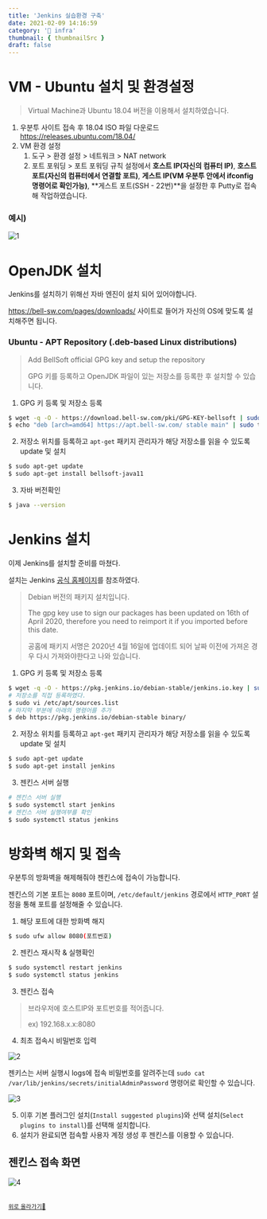 ```yaml
---
title: 'Jenkins 실습환경 구축'
date: 2021-02-09 14:16:59
category: '🧱 infra'
thumbnail: { thumbnailSrc }
draft: false
---
```


# VM - Ubuntu 설치 및 환경설정

> Virtual Machine과 Ubuntu 18.04 버전을 이용해서 설치하였습니다.

1. 우분투 사이트 접속 후 18.04 ISO 파일 다운로드 https://releases.ubuntu.com/18.04/
2. VM 환경 설정
   1. 도구 > 환경 설정 > 네트워크 > NAT network
   2. 포트 포워딩 > 포트 포워딩 규칙 설정에서 **호스트 IP(자신의 컴퓨터 IP)**, **호스트 포트(자신의 컴퓨터에서 연결할 포트)**, **게스트 IP(VM 우분투 안에서 ifconfig 명령어로 확인가능)**, **게스트 포트(SSH - 22번)**을 설정한 후 Putty로 접속해 작업하였습니다.

### 예시)

![1](https://user-images.githubusercontent.com/66216102/107371287-783b9780-6b27-11eb-9a43-aea982d534f6.PNG)

# OpenJDK 설치

Jenkins를 설치하기 위해선 자바 엔진이 설치 되어 있어야합니다.

https://bell-sw.com/pages/downloads/ 사이트로 들어가 자신의 OS에 맞도록 설치해주면 됩니다.

### Ubuntu - APT Repository (.deb-based Linux distributions)

> Add BellSoft official GPG key and setup the repository
>
> GPG 키를 등록하고 OpenJDK 파일이 있는 저장소를 등록한 후 설치할 수 있습니다.

1. GPG 키 등록 및 저장소 등록

```bash
$ wget -q -O - https://download.bell-sw.com/pki/GPG-KEY-bellsoft | sudo apt-key add -
$ echo "deb [arch=amd64] https://apt.bell-sw.com/ stable main" | sudo tee /etc/apt/sources.list.d/bellsoft.list
```

2. 저장소 위치를 등록하고 `apt-get` 패키지 관리자가 해당 저장소를 읽을 수 있도록 update 및 설치

```bash
$ sudo apt-get update
$ sudo apt-get install bellsoft-java11
```

3. 자바 버전확인

```bash
$ java --version
```

# Jenkins 설치

이제 Jenkins를 설치할 준비를 마쳤다.

설치는 Jenkins [공식 홈페이지](https://www.jenkins.io/download/)를 참조하였다.

> Debian 버전의 패키지 설치입니다.
>
> The gpg key use to sign our packages has been updated on 16th of April 2020, therefore you need to reimport it if you imported before this date.
>
> 공홈에 패키지 서명은 2020년 4월 16일에 업데이트 되어 날짜 이전에 가져온 경우 다시 가져와야한다고 나와 있습니다.

1. GPG 키 등록 및 저장소 등록

```bash
$ wget -q -O - https://pkg.jenkins.io/debian-stable/jenkins.io.key | sudo apt-key add -
# 저장소를 직접 등록하였다.
$ sudo vi /etc/apt/sources.list
# 마지막 부분에 아래의 명령어를 추가
$ deb https://pkg.jenkins.io/debian-stable binary/
```

2. 저장소 위치를 등록하고 `apt-get` 패키지 관리자가 해당 저장소를 읽을 수 있도록 update 및 설치

```bash
$ sudo apt-get update
$ sudo apt-get install jenkins
```

3. 젠킨스 서버 실행

```bash
# 젠킨스 서버 실행
$ sudo systemctl start jenkins
# 젠킨스 서버 실행여부를 확인
$ sudo systemctl status jenkins
```

# 방화벽 해지 및 접속

우분투의 방화벽을 해제해줘야 젠킨스에 접속이 가능합니다.

젠킨스의 기본 포트는 `8080` 포트이며, `/etc/default/jenkins` 경로에서 `HTTP_PORT` 설정을 통해 포트를 설정해줄 수 있습니다.

1. 해당 포트에 대한 방화벽 해지

```bash
$ sudo ufw allow 8080(포트번호)
```

2. 젠킨스 재시작 & 실행확인

```bash
$ sudo systemctl restart jenkins
$ sudo systemctl status jenkins
```

3. 젠킨스 접속

> 브라우저에 호스트IP와 포트번호를 적어줍니다.
>
> ex) 192.168.x.x:8080

4. 최초 접속시 비밀번호 입력

![2](https://user-images.githubusercontent.com/66216102/107371289-796cc480-6b27-11eb-8bed-9364ac19d4d7.PNG)

젠키스는 서버 실행시 logs에 접속 비밀번호를 알려주는데 `sudo cat /var/lib/jenkins/secrets/initialAdminPassword` 명령어로 확인할 수 있습니다.

![3](https://user-images.githubusercontent.com/66216102/107371295-7a055b00-6b27-11eb-8567-162e580d2776.PNG)

5. 이후 기본 플러그인 설치(`Install suggested plugins`)와 선택 설치(`Select plugins to install`)를 선택해 설치합니다.
6. 설치가 완료되면 접속할 사용자 계정 생성 후 젠킨스를 이용할 수 있습니다.

## 젠킨스 접속 화면

![4](https://user-images.githubusercontent.com/66216102/107371297-7a055b00-6b27-11eb-9ea0-4b7fce1cbc52.PNG)

<br />
<a href='#'><small class='up-button'>위로 올라가기💨</small></a>
<br />
